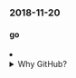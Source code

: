 ### 2018-11-20

#### go
<li class="edge-item-fix py-2 position-relative flex-wrap flex-justify-between flex-items-start mr-lg-3 d-block d-lg-flex flex-lg-nowrap flex-lg-items-center border-bottom border-lg-bottom-0">
<details class="HeaderMenu-details details-overlay details-reset">
<summary class="HeaderMenu-summary HeaderMenu-link px-0 py-2 border-0 no-wrap d-block d-lg-inline-block">
                    Why GitHub?
                    <svg x="0px" y="0px" viewbox="0 0 14 8" xml:space="preserve" fill="none" class="icon-chevon-down-mktg position-absolute position-lg-relative">
<path d="M1,1l6.2,6L13,1"></path>
</svg>
</summary>
<div class="dropdown-menu flex-auto rounded-1 bg-white px-0 pb-4 p-lg-4 position-relative position-lg-absolute left-0 left-lg-n4">
<a href="/features" class="py-2 lh-condensed-ultra d-block link-gray-dark no-underline h5 Bump-link--hover" data-ga-click="(Logged out) Header, go to Features">Features <span class="Bump-link-symbol float-right text-normal text-gray-light">&rarr;</span></a>
<ul class="list-style-none f5 pb-3">
<li class="edge-item-fix"><a href="/features/code-review/" class="py-2 lh-condensed-ultra d-block link-gray no-underline f5" data-ga-click="(Logged out) Header, go to Code review">Code review</a></li>
<li class="edge-item-fix"><a href="/features/project-management/" class="py-2 lh-condensed-ultra d-block link-gray no-underline f5" data-ga-click="(Logged out) Header, go to Project management">Project management</a></li>
<li class="edge-item-fix"><a href="/features/integrations" class="py-2 lh-condensed-ultra d-block link-gray no-underline f5" data-ga-click="(Logged out) Header, go to Integrations">Integrations</a></li>
<li class="edge-item-fix"><a href="/features#team-management" class="py-2 lh-condensed-ultra d-block link-gray no-underline f5" data-ga-click="(Logged out) Header, go to Team management">Team management</a></li>
<li class="edge-item-fix"><a href="/features#social-coding" class="py-2 lh-condensed-ultra d-block link-gray no-underline f5" data-ga-click="(Logged out) Header, go to Social coding">Social coding</a></li>
<li class="edge-item-fix"><a href="/features#documentation" class="py-2 lh-condensed-ultra d-block link-gray no-underline f5" data-ga-click="(Logged out) Header, go to Documentation">Documentation</a></li>
<li class="edge-item-fix"><a href="/features#code-hosting" class="py-2 lh-condensed-ultra d-block link-gray no-underline f5" data-ga-click="(Logged out) Header, go to Code hosting">Code hosting</a></li>
</ul>
<ul class="list-style-none mb-0 border-lg-top pt-lg-3">
<li class="edge-item-fix"><a href="/case-studies" class="py-2 lh-condensed-ultra d-block no-underline link-gray-dark no-underline h5 Bump-link--hover" data-ga-click="(Logged out) Header, go to Case studies">Case Studies <span class="Bump-link-symbol float-right text-normal text-gray-light">&rarr;</span></a></li>
<li class="edge-item-fix"><a href="/security" class="py-2 lh-condensed-ultra d-block no-underline link-gray-dark no-underline h5 Bump-link--hover" data-ga-click="(Logged out) Header, go to Security">Security <span class="Bump-link-symbol float-right text-normal text-gray-light">&rarr;</span></a></li>
</ul>
</div>
</details>
</li>
